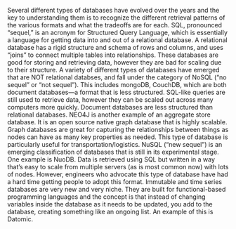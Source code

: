 Several different types of databases have evolved over the years and the key to understanding them is to recognize the different retrieval patterns of the various formats and what the tradeoffs are for each. 
SQL, pronounced “sequel,” is an acronym for Structured Query Language, which is essentially a language for getting data into and out of a relational database. A relational database has a rigid structure and schema of rows and columns, and uses “joins” to connect multiple tables into relationships. These databases are good for storing and retrieving data, however they are bad for scaling due to their structure. 
A variety of different types of databases have emerged that are NOT relational databses, and fall under the category of NoSQL (“no sequel” or “not sequel”). This includes mongoDB, CouchDB, which are both document databases—a format that is less structured. SQL-like queries are still used to retrieve data, however they can be scaled out across many computers more quickly. Document databases are less structured than relational databases. NEO4J is another example of an aggregate store database. It is an open source native graph database that is highly scalable.  Graph databases are great for capturing the relationships between things as nodes can have as many key properties as needed. This type of database is particularly useful for transportation/logistics. 
NuSQL (“new sequel”) is an emerging classification of databases that is still in its experimental stage. One example is NuoDB. Data is retrieved using SQL but written in a way that’s easy to scale from multiple servers (as is most common now) with lots of nodes. However, engineers who advocate this type of database have had a hard time getting people to adopt this format. 
Immutable and time series databases are very new and very niche. They are built for functional-based programming languages and the concept is that instead of changing variables inside the database as it needs to be updated, you add to the database, creating something like an ongoing list. An example of this is Datomic. 
